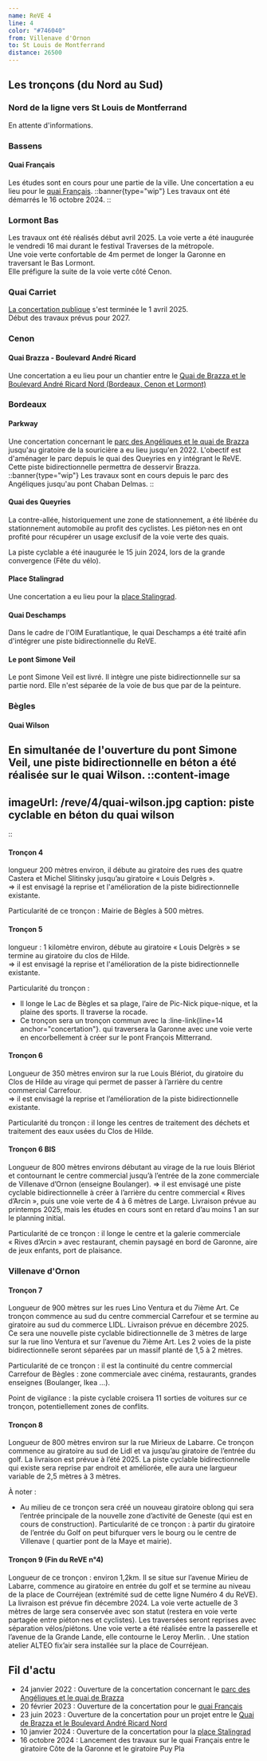 ```yaml
---
name: ReVE 4
line: 4
color: "#746040"
from: Villenave d'Ornon
to: St Louis de Montferrand
distance: 26500
---
```


## Les tronçons (du Nord au Sud)

### Nord de la ligne vers St Louis de Montferrand
En attente d'informations.

### Bassens
#### Quai Français
Les études sont en cours pour une partie de la ville.
Une concertation a eu lieu pour le [quai Français](https://participation.bordeaux-metropole.fr/processes/projet-5819).
::banner{type="wip"}
Les travaux ont été démarrés le 16 octobre 2024.
::

### Lormont Bas
Les travaux ont été réalisés début avril 2025. La voie verte a été inaugurée le vendredi 16 mai durant le festival Traverses de la métropole.  
Une voie verte confortable de 4m permet de longer la Garonne en traversant le Bas Lormont.  
Elle préfigure la suite de la voie verte côté Cenon.

### Quai Carriet
[La concertation publique](https://participation.bordeaux-metropole.fr/processes/Carriet) s'est terminée le 1 avril 2025.  
Début des travaux prévus pour 2027.

### Cenon
#### Quai Brazza - Boulevard André Ricard
Une concertation a eu lieu pour un chantier entre le [Quai de Brazza et le Boulevard André Ricard Nord (Bordeaux, Cenon et Lormont)](https://participation.bordeaux-metropole.fr/processes/projet-6079)

### Bordeaux

#### Parkway
Une concertation concernant le [parc des Angéliques et le quai de Brazza](https://participation.bordeaux-metropole.fr/processes/projet-5045)
jusqu'au giratoire de la souricière a eu lieu jusqu'en 2022.
L'obectif est d'aménager le parc depuis le quai des Queyries en y intégrant le ReVE.
Cette piste bidirectionnelle permettra de desservir Brazza.
::banner{type="wip"}
Les travaux sont en cours depuis le parc des Angéliques jusqu'au pont Chaban Delmas.
::

#### Quai des Queyries
La contre-allée, historiquement une zone de stationnement, a été libérée du stationnement automobile au profit des cyclistes.
Les piéton·nes en ont profité pour récupérer un usage exclusif de la voie verte des quais.

La piste cyclable a été inaugurée le 15 juin 2024, lors de la grande convergence (Fête du vélo).

#### Place Stalingrad
Une concertation a eu lieu pour la [place Stalingrad](https://participation.bordeaux-metropole.fr/processes/projet-6509).

#### Quai Deschamps
Dans le cadre de l'OIM Euratlantique, le quai Deschamps a été traité afin d'intégrer une piste bidirectionnelle du ReVE.

#### Le pont Simone Veil
Le pont Simone Veil est livré. Il intègre une piste bidirectionnelle sur sa partie nord.
Elle n'est séparée de la voie de bus que par de la peinture.

### Bègles

#### Quai Wilson
En simultanée de l'ouverture du pont Simone Veil, une piste bidirectionnelle en béton a été réalisée sur le quai Wilson.
::content-image
---
imageUrl: /reve/4/quai-wilson.jpg
caption: piste cyclable en béton du quai wilson
---
::

#### Tronçon 4
longueur 200 mètres environ, il débute au giratoire des rues des quatre Castera et Michel Slitinsky jusqu’au giratoire « Louis Delgrès ».<br>
=> il est envisagé la reprise et l'amélioration de la piste bidirectionnelle existante.

Particularité de ce tronçon : Mairie de Bègles à 500 mètres.

#### Tronçon 5
longueur : 1 kilomètre environ, débute au giratoire « Louis Delgrès » se termine au giratoire du clos de Hilde.<br>
=>  il est envisagé la reprise et l'amélioration de la piste bidirectionnelle existante.

Particularité du tronçon :
- Il longe le Lac de Bègles et sa plage, l’aire de Pic-Nick pique-nique, et la plaine des sports. Il traverse la rocade.
- Ce tronçon sera un tronçon commun avec la :line-link{line=14 anchor="concertation"}. qui traversera la Garonne avec une voie verte en encorbellement à créer sur le pont François Mitterrand.

#### Tronçon 6
Longueur de 350 mètres environ sur la rue Louis Blériot, du giratoire du Clos de Hilde au virage qui permet de passer à l’arrière du centre commercial Carrefour.<br>
=>  il est envisagé la reprise et l’amélioration de la piste bidirectionnelle existante.

Particularité du tronçon : il longe les centres de traitement des déchets et traitement des eaux usées du Clos de Hilde.

#### Tronçon 6 BIS
Longueur de 800 mètres environs débutant au virage de la rue louis Blériot et contournant le centre commercial jusqu’à l’entrée de la zone commerciale de Villenave d’Ornon (enseigne Boulanger).
=> il est envisagé une piste cyclable bidirectionnelle à créer à l’arrière du centre commercial «&nbsp;Rives d’Arcin », puis une voie verte de 4 à 6 mètres de Large.
Livraison prévue au printemps 2025, mais les études en cours sont en retard d’au moins 1 an sur le planning initial.

Particularité de ce tronçon : il longe le centre et la galerie commerciale « Rives d’Arcin » avec restaurant, chemin paysagé en bord de Garonne, aire de jeux enfants, port de plaisance.

### Villenave d'Ornon

#### Tronçon 7
Longueur de 900 mètres sur les rues Lino Ventura et du 7ième Art.
Ce tronçon commence au sud du centre commercial Carrefour et se termine au giratoire au sud du commerce LIDL.
Livraison prévue en décembre 2025.
Ce sera une nouvelle piste cyclable bidirectionnelle de 3 mètres de large sur la rue lino Ventura
et sur l’avenue du 7ième Art. Les 2 voies de la piste bidirectionnelle seront séparées par un massif planté de 1,5 à 2 mètres.

Particularité de ce tronçon : il est la continuité du centre commercial Carrefour de Bègles : zone commerciale avec cinéma, restaurants, grandes enseignes (Boulanger, Ikea ...).

Point de vigilance : la piste cyclable croisera 11 sorties de voitures sur ce tronçon, potentiellement zones de conflits.

#### Tronçon 8
Longueur de 800 mètres environ sur la rue Mirieux de Labarre. Ce tronçon commence au giratoire au sud de Lidl et va jusqu’au giratoire de l’entrée du golf.
La livraison est prévue à l’été 2025.
La piste cyclable bidirectionnelle qui existe sera reprise par endroit et améliorée, elle aura une largueur variable de 2,5 mètres à 3 mètres.

À noter :

- Au milieu de ce tronçon sera créé un nouveau giratoire oblong qui sera l’entrée principale de la nouvelle zone d’activité de Geneste (qui est en cours de construction).
Particularité de ce tronçon : à partir du giratoire de l’entrée du Golf on peut bifurquer vers le bourg ou le centre de Villenave ( quartier pont de la Maye et mairie).

#### Tronçon 9 (Fin du ReVE n°4)
Longueur de ce tronçon : environ 1,2km. Il se situe sur l’avenue Mirieu de Labarre, commence au giratoire en entrée du golf et se termine au niveau de
la place de Courréjean (extrémité sud de cette ligne Numéro 4 du ReVE).
La livraison est prévue fin décembre 2024.
La voie verte actuelle de 3 mètres de large sera conservée avec son statut (restera en voie verte partagée entre piéton·nes et cyclistes). 
Les traversées seront reprises avec séparation vélos/piétons. Une voie verte a été réalisée entre la passerelle et l’avenue de la Grande Lande, elle contourne le Leroy Merlin. .
Une station atelier ALTEO fix’air sera installée sur la place de Courréjean.

## Fil d'actu

- 24 janvier 2022 : Ouverture de la concertation concernant le [parc des Angéliques et le quai de Brazza](https://participation.bordeaux-metropole.fr/processes/projet-5045)
- 20 février 2023 : Ouverture de la concertation pour le [quai Français](https://participation.bordeaux-metropole.fr/processes/projet-5819)
- 23 juin 2023 : Ouverture de la concertation pour un projet entre le [Quai de Brazza et le Boulevard André Ricard Nord](https://participation.bordeaux-metropole.fr/processes/projet-6079)
- 10 janvier 2024 : Ouverture de la concertation pour la [place Stalingrad](https://participation.bordeaux-metropole.fr/processes/projet-6509)
- 16 octobre 2024 : Lancement des travaux sur le quai Français entre le giratoire Côte de la Garonne et le giratoire Puy Pla
